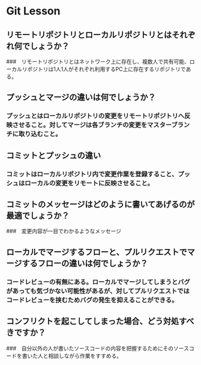 # Git Lesson


## リモートリポジトリとローカルリポジトリとはそれぞれ何でしょうか？

###　リモートリポジトリとはネットワーク上に存在し、複数人で共有可能、ローカルリポジトリは1人1人がそれぞれ利用するPC上に存在するリポジトリである。


## プッシュとマージの違いは何でしょうか？

### プッシュとはローカルリポジトリの変更をリモートリポジトリへ反映させること。対してマージは各ブランチの変更をマスターブランチに取り込むこと。



## コミットとプッシュの違い　

### コミットはローカルリポジトリ内で変更作業を登録すること、プッシュはローカルの変更をリモートに反映させること。



## コミットのメッセージはどのように書いてあげるのが最適でしょうか？

###　変更内容が一目でわかるようなメッセージ



## ローカルでマージするフローと、プルリクエストでマージするフローの違いは何でしょうか？

### コードレビューの有無にある。ローカルでマージしてしまうとバグがあっても気づかない可能性があるが、対してプルリクエストではコードレビューを挟むためバグの発生を抑えることができる。


## コンフリクトを起こしてしまった場合、どう対処すべきですか？

###　自分以外の人が書いたソースコードの内容を把握するためにそのソースコードを書いた人と相談しながら作業をすすめる。